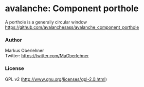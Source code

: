 # avalanche: Component porthole
A porthole is a generally circular window  
https://github.com/avalanchesass/avalanche_component_porthole

### Author
Markus Oberlehner  
Twitter: https://twitter.com/MaOberlehner

### License
GPL v2 (http://www.gnu.org/licenses/gpl-2.0.html)
